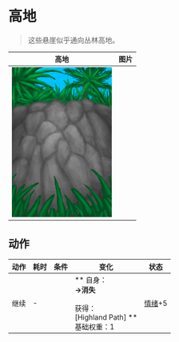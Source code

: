 # 高地  
> 这些悬崖似乎通向丛林高地。  
  
  高地  |   图片   
 ----  |  ----:   
   |  <img decoding="async" src="Sprite/CliffsUp.png" href="a.md" style="max-width:300px;max-height:300px;">   
  
## 动作  
动作  |  耗时  |  条件  |  变化  |  状态  
----  |  ----  |  ----  |  ----  |  ----  
继续<br>  |  -  |    |  ** 自身：**<br>→消失<br><br>** 获得： **<br>** [Highland Path] **<br>基础权重：1  |  [情绪](Morale.md)+5  


<script>document.title="高地 - 卡牌生存百科 Card Survival Wiki";</script>